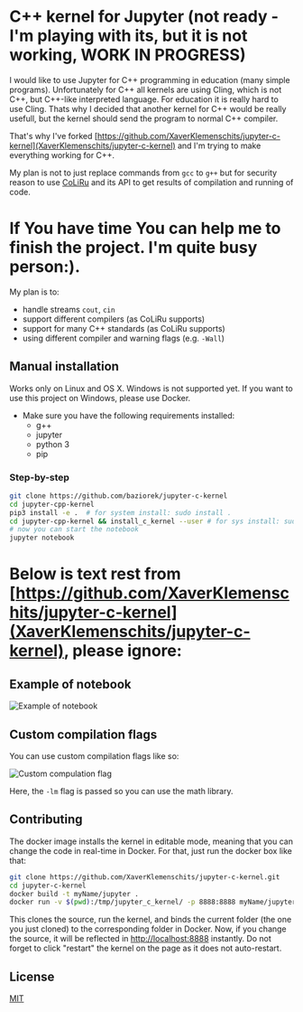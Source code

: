 # C++ kernel for Jupyter (not ready - I'm playing with its, but it is not working, WORK IN PROGRESS)

I would like to use Jupyter for C++ programming in education (many simple programs). Unfortunately for C++ all kernels are using Cling, which is not C++, but C++-like interpreted language. For education it is really hard to use Cling. Thats why I decided that another kernel for C++ would be really usefull, but the kernel should send the program to normal C++ compiler.

That's why I've forked [https://github.com/XaverKlemenschits/jupyter-c-kernel](XaverKlemenschits/jupyter-c-kernel) and I'm trying to make everything working for C++.

My plan is not to just replace commands from `gcc` to `g++` but for security reason to use [CoLiRu](https://code.google.com/p/coliru) and its API to get results of compilation and running of code.

# If You have time You can help me to finish the project. I'm quite busy person:).

My plan is to:
* handle streams `cout`, `cin`
* support different compilers (as CoLiRu supports)
* support for many C++ standards (as CoLiRu supports)
* using different compiler and warning flags (e.g. `-Wall`)

## Manual installation

Works only on Linux and OS X. Windows is not supported yet. If you want to use this project on Windows, please use Docker.

* Make sure you have the following requirements installed:
  * g++
  * jupyter
  * python 3
  * pip

### Step-by-step

```bash
git clone https://github.com/baziorek/jupyter-c-kernel
cd jupyter-cpp-kernel
pip3 install -e .  # for system install: sudo install .
cd jupyter-cpp-kernel && install_c_kernel --user # for sys install: sudo install_c_kernel
# now you can start the notebook
jupyter notebook
```

# Below is text rest from [https://github.com/XaverKlemenschits/jupyter-c-kernel](XaverKlemenschits/jupyter-c-kernel), please ignore:

## Example of notebook

![Example of notebook](example-notebook.png?raw=true "Example of notebook")

## Custom compilation flags

You can use custom compilation flags like so:

![Custom compulation flag](custom_flags.png?raw=true "Example of notebook using custom compilation flags")

Here, the `-lm` flag is passed so you can use the math library.

## Contributing

The docker image installs the kernel in editable mode, meaning that you can
change the code in real-time in Docker. For that, just run the docker box like
that:

```bash
git clone https://github.com/XaverKlemenschits/jupyter-c-kernel.git
cd jupyter-c-kernel
docker build -t myName/jupyter .
docker run -v $(pwd):/tmp/jupyter_c_kernel/ -p 8888:8888 myName/jupyter
```

This clones the source, run the kernel, and binds the current folder (the one
you just cloned) to the corresponding folder in Docker.
Now, if you change the source, it will be reflected in [http://localhost:8888](http://localhost:8888)
instantly. Do not forget to click "restart" the kernel on the page as it does
not auto-restart.

## License

[MIT](LICENSE.txt)
